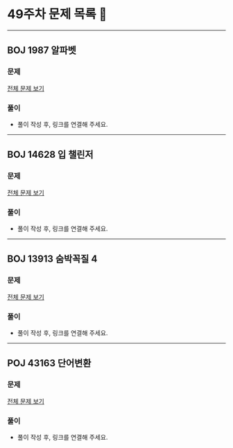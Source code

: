 # 49주차 문제 목록 📝
___
## BOJ 1987 알파벳
### 문제
[전체 문제 보기](https://www.acmicpc.net/problem/1987)

### 풀이
- 풀이 작성 후, 링크를 연결해 주세요.

___
## BOJ 14628 입 챌린저
### 문제
[전체 문제 보기](https://www.acmicpc.net/problem/14628)

### 풀이
- 풀이 작성 후, 링크를 연결해 주세요.
___
## BOJ 13913 숨박꼭질 4
### 문제
[전체 문제 보기](https://www.acmicpc.net/problem/13913)

### 풀이
- 풀이 작성 후, 링크를 연결해 주세요.
___
## POJ 43163 단어변환
### 문제
[전체 문제 보기](https://www.acmicpc.net/problem/41363)

### 풀이
- 풀이 작성 후, 링크를 연결해 주세요.
